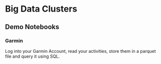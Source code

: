 # Big Data Clusters
## Demo Notebooks
### Garmin

Log into your Garmin Account, read your activities, store them in a parquet file and query it using SQL.